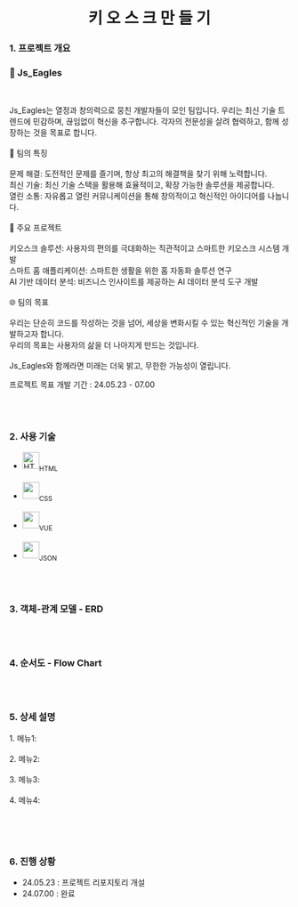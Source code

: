 <div align="center">
    <H1> 키 오 스 크 만 들 기 </H1>
</div>

<div align="left">
    <H3> 1. 프로젝트 개요 </H3>
   <H3>🦅 Js_Eagles</H3>  
        <br>
<p>
    Js_Eagles는 열정과 창의력으로 뭉친 개발자들이 모인 팀입니다. 우리는 최신 기술 트렌드에 민감하며, 끊임없이 혁신을 추구합니다. 각자의 전문성을 살려 협력하고, 함께 성장하는 것을 목표로 합니다.
</br>
</br>
🌟 팀의 특징
</br></br>
문제 해결: 도전적인 문제를 즐기며, 항상 최고의 해결책을 찾기 위해 노력합니다.
</br>
최신 기술: 최신 기술 스택을 활용해 효율적이고, 확장 가능한 솔루션을 제공합니다.
</br>
열린 소통: 자유롭고 열린 커뮤니케이션을 통해 창의적이고 혁신적인 아이디어를 나눕니다.
</br>
</br>
🔧 주요 프로젝트
</br></br>
키오스크 솔루션: 사용자의 편의를 극대화하는 직관적이고 스마트한 키오스크 시스템 개발
</br>
스마트 홈 애플리케이션: 스마트한 생활을 위한 홈 자동화 솔루션 연구
</br>
AI 기반 데이터 분석: 비즈니스 인사이트를 제공하는 AI 데이터 분석 도구 개발
</br>
</br>
🌐 팀의 목표</br></br>
우리는 단순히 코드를 작성하는 것을 넘어, 세상을 변화시킬 수 있는 혁신적인 기술을 개발하고자 합니다. </br>우리의 목표는 사용자의 삶을 더 나아지게 만드는 것입니다.
</br>
</br>
Js_Eagles와 함께라면 미래는 더욱 밝고, 무한한 가능성이 열립니다.
    </p>
</div>

<div>
  <p>
    프로젝트 목표 개발 기간 : 24.05.23 - 07.00
  </p>
</div>
<br><br>

<div align="left">
    <H3> 2. 사용 기술 </H3>
</div>

<ul>
    <li><img src="https://github.com/get-icon/geticon/raw/master/icons/html-5.svg" alt="HTML" width="30" height="30"></a><sub>HTML</sub></li></br>
    <li><img src="https://github.com/get-icon/geticon/raw/master/icons/css-3.svg" width="30px" height="30px"></a><sub>CSS</sub></li></br>
    <li><img src="https://github.com/get-icon/geticon/raw/master/icons/vue.svg" width="30px" height="30px"></a><sub>VUE</sub></li></br>
    <li><img src="https://github.com/get-icon/geticon/raw/master/icons/json.svg" width="30px" height="30px"></a><sub>JSON</sub></li>
</ul>

<br><br>

<div align="left">
    <H3> 3. 객체-관계 모델 - ERD </H3>
</div>

<br><br>

<div align="left">
    <H3> 4. 순서도 - Flow Chart </H3>
</div>


<br><br>

<div align="left">
    <H3> 5. 상세 설명 </H3>
</div>

<div>
  <p>
    1. 메뉴1: </br></br>
    2. 메뉴2: </br></br>
    3. 메뉴3: </br></br>
    4. 메뉴4: </br></br>
  </p>
</div>
<br><br>

<div align="left">
    <H3> 6. 진행 상황 </H3>
</div>

<div>
    <p>
        <ul>
            <li> 24.05.23 : 프로젝트 리포지토리 개설</li>
            <li> 24.07.00 : 완료</li>
        </ul>
    </p>
</div>
